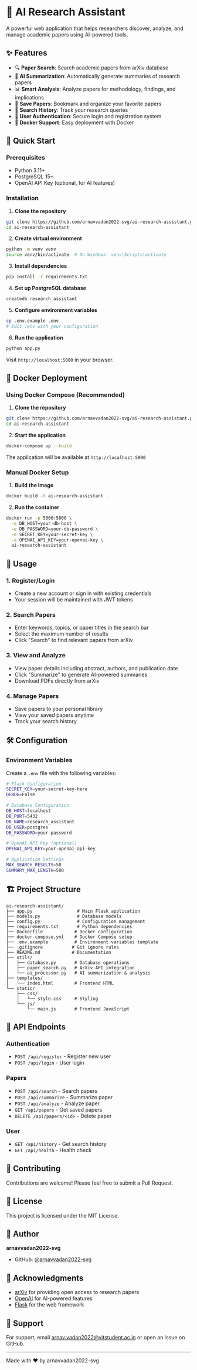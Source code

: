# 🧠 AI Research Assistant

A powerful web application that helps researchers discover, analyze, and manage academic papers using AI-powered tools.

## ✨ Features

- 🔍 **Paper Search**: Search academic papers from arXiv database
- 🤖 **AI Summarization**: Automatically generate summaries of research papers
- 📊 **Smart Analysis**: Analyze papers for methodology, findings, and implications
- 💾 **Save Papers**: Bookmark and organize your favorite papers
- 📜 **Search History**: Track your research queries
- 🔐 **User Authentication**: Secure login and registration system
- 🐳 **Docker Support**: Easy deployment with Docker

## 🚀 Quick Start

### Prerequisites

- Python 3.11+
- PostgreSQL 15+
- OpenAI API Key (optional, for AI features)

### Installation

1. **Clone the repository**
```bash
git clone https://github.com/arnavvadan2022-svg/ai-research-assistant.git
cd ai-research-assistant
```

2. **Create virtual environment**
```bash
python -m venv venv
source venv/bin/activate  # On Windows: venv\Scripts\activate
```

3. **Install dependencies**
```bash
pip install -r requirements.txt
```

4. **Set up PostgreSQL database**
```bash
createdb research_assistant
```

5. **Configure environment variables**
```bash
cp .env.example .env
# Edit .env with your configuration
```

6. **Run the application**
```bash
python app.py
```

Visit `http://localhost:5000` in your browser.

## 🐳 Docker Deployment

### Using Docker Compose (Recommended)

1. **Clone the repository**
```bash
git clone https://github.com/arnavvadan2022-svg/ai-research-assistant.git
cd ai-research-assistant
```

2. **Start the application**
```bash
docker-compose up --build
```

The application will be available at `http://localhost:5000`

### Manual Docker Setup

1. **Build the image**
```bash
docker build -t ai-research-assistant .
```

2. **Run the container**
```bash
docker run -p 5000:5000 \
  -e DB_HOST=your-db-host \
  -e DB_PASSWORD=your-db-password \
  -e SECRET_KEY=your-secret-key \
  -e OPENAI_API_KEY=your-openai-key \
  ai-research-assistant
```

## 📖 Usage

### 1. Register/Login
- Create a new account or sign in with existing credentials
- Your session will be maintained with JWT tokens

### 2. Search Papers
- Enter keywords, topics, or paper titles in the search bar
- Select the maximum number of results
- Click "Search" to find relevant papers from arXiv

### 3. View and Analyze
- View paper details including abstract, authors, and publication date
- Click "Summarize" to generate AI-powered summaries
- Download PDFs directly from arXiv

### 4. Manage Papers
- Save papers to your personal library
- View your saved papers anytime
- Track your search history

## 🛠️ Configuration

### Environment Variables

Create a `.env` file with the following variables:

```bash
# Flask Configuration
SECRET_KEY=your-secret-key-here
DEBUG=False

# Database Configuration
DB_HOST=localhost
DB_PORT=5432
DB_NAME=research_assistant
DB_USER=postgres
DB_PASSWORD=your-password

# OpenAI API Key (optional)
OPENAI_API_KEY=your-openai-api-key

# Application Settings
MAX_SEARCH_RESULTS=50
SUMMARY_MAX_LENGTH=500
```

## 🏗️ Project Structure

```
ai-research-assistant/
├── app.py                 # Main Flask application
├── models.py              # Database models
├── config.py              # Configuration management
├── requirements.txt       # Python dependencies
├── Dockerfile            # Docker configuration
├── docker-compose.yml    # Docker Compose setup
├── .env.example          # Environment variables template
├── .gitignore           # Git ignore rules
├── README.md            # Documentation
├── utils/
│   ├── database.py       # Database operations
│   ├── paper_search.py   # ArXiv API integration
│   └── ai_processor.py   # AI summarization & analysis
├── templates/
│   └── index.html        # Frontend HTML
└── static/
    ├── css/
    │   └── style.css     # Styling
    └── js/
        └── main.js       # Frontend JavaScript
```

## 🔌 API Endpoints

### Authentication
- `POST /api/register` - Register new user
- `POST /api/login` - User login

### Papers
- `POST /api/search` - Search papers
- `POST /api/summarize` - Summarize paper
- `POST /api/analyze` - Analyze paper
- `GET /api/papers` - Get saved papers
- `DELETE /api/papers/<id>` - Delete paper

### User
- `GET /api/history` - Get search history
- `GET /api/health` - Health check

## 🤝 Contributing

Contributions are welcome! Please feel free to submit a Pull Request.

## 📝 License

This project is licensed under the MIT License.

## 👤 Author

**arnavvadan2022-svg**
- GitHub: [@arnavvadan2022-svg](https://github.com/arnavvadan2022-svg)

## 🙏 Acknowledgments

- [arXiv](https://arxiv.org/) for providing open access to research papers
- [OpenAI](https://openai.com/) for AI-powered features
- [Flask](https://flask.palletsprojects.com/) for the web framework

## 📧 Support

For support, email arnav.vadan2022@vitstudent.ac.in or open an issue on GitHub.

---

Made with ❤️ by arnavvadan2022-svg